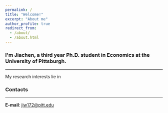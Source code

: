 ```yaml
---
permalink: /
title: "Welcome!"
excerpt: "About me"
author_profile: true
redirect_from: 
  - /about/
  - /about.html
---
```

### I'm Jiachen, a third year Ph.D. student in Economics at the University of Pittsburgh.
------
My research interests lie in 



### Contacts
-------
**E-mail**: jiw172@pitt.edu
